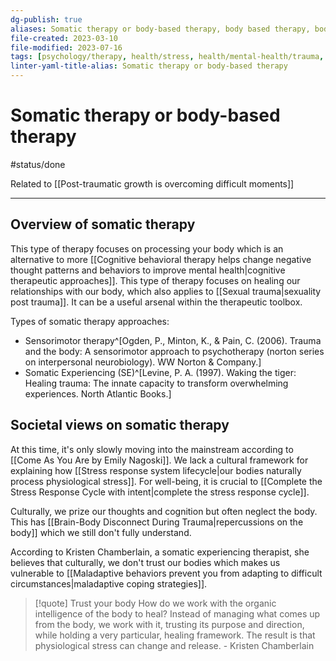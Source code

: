```yaml
---
dg-publish: true
aliases: Somatic therapy or body-based therapy, body based therapy, body-based therapy, processing your body, connecting with your body
file-created: 2023-03-10
file-modified: 2023-07-16
tags: [psychology/therapy, health/stress, health/mental-health/trauma, self/self-improvement, biology/human-biology/body, health/stress/stress-management, society]
linter-yaml-title-alias: Somatic therapy or body-based therapy
---
```


# Somatic therapy or body-based therapy

#status/done

Related to [[Post-traumatic growth is overcoming difficult moments]]

---

## Overview of somatic therapy

This type of therapy focuses on processing your body which is an alternative to more [[Cognitive behavioral therapy helps change negative thought patterns and behaviors to improve mental health|cognitive therapeutic approaches]]. This type of therapy focuses on healing our relationships with our body, which also applies to [[Sexual trauma|sexuality post trauma]]. It can be a useful arsenal within the therapeutic toolbox.

Types of somatic therapy approaches:

- Sensorimotor therapy^[Ogden, P., Minton, K., & Pain, C. (2006). Trauma and the body: A sensorimotor approach to psychotherapy (norton series on interpersonal neurobiology). WW Norton & Company.]
- Somatic Experiencing (SE)^[Levine, P. A. (1997). Waking the tiger: Healing trauma: The innate capacity to transform overwhelming experiences. North Atlantic Books.]

## Societal views on somatic therapy

At this time, it's only slowly moving into the mainstream according to [[Come As You Are by Emily Nagoski]]. We lack a cultural framework for explaining how [[Stress response system lifecycle|our bodies naturally process physiological stress]]. For well-being, it is crucial to [[Complete the Stress Response Cycle with intent|complete the stress response cycle]].

Culturally, we prize our thoughts and cognition but often neglect the body. This has [[Brain-Body Disconnect During Trauma|repercussions on the body]] which we still don't fully understand.

According to Kristen Chamberlain, a somatic experiencing therapist, she believes that culturally, we don't trust our bodies which makes us vulnerable to [[Maladaptive behaviors prevent you from adapting to difficult circumstances|maladaptive coping strategies]].

> [!quote] Trust your body
> How do we work with the organic intelligence of the body to heal? Instead of managing what comes up from the body, we work with it, trusting its purpose and direction, while holding a very particular, healing framework. The result is that physiological stress can change and release.
> \- Kristen Chamberlain
